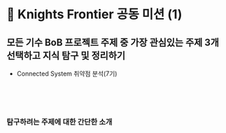 # 🌙 Knights Frontier 공동 미션 (1)

## 모든 기수 BoB 프로젝트 주제 중 가장 관심있는 주제 3개 선택하고 지식 탐구 및 정리하기 
- Connected System 취약점 분석(7기)
<br>
<br>

<br>

### 탐구하려는 주제에 대한 간단한 소개
